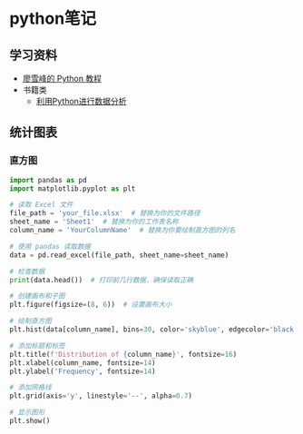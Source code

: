 # python笔记

## 学习资料

- [廖雪峰的 Python 教程](https://www.liaoxuefeng.com/wiki/1016959663602400)
- 书籍类
  - [利用Python进行数据分析](https://github.com/iamseancheney/python_for_data_analysis_2nd_chinese_version)
  
## 统计图表

### 直方图

```python
import pandas as pd
import matplotlib.pyplot as plt

# 读取 Excel 文件
file_path = 'your_file.xlsx'  # 替换为你的文件路径
sheet_name = 'Sheet1'  # 替换为你的工作表名称
column_name = 'YourColumnName'  # 替换为你要绘制直方图的列名

# 使用 pandas 读取数据
data = pd.read_excel(file_path, sheet_name=sheet_name)

# 检查数据
print(data.head())  # 打印前几行数据，确保读取正确

# 创建画布和子图
plt.figure(figsize=(8, 6))  # 设置画布大小

# 绘制直方图
plt.hist(data[column_name], bins=30, color='skyblue', edgecolor='black', alpha=0.7)

# 添加标题和标签
plt.title(f'Distribution of {column_name}', fontsize=16)
plt.xlabel(column_name, fontsize=14)
plt.ylabel('Frequency', fontsize=14)

# 添加网格线
plt.grid(axis='y', linestyle='--', alpha=0.7)

# 显示图形
plt.show()
```
